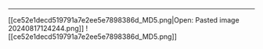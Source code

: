 
---

[[ce52e1decd519791a7e2ee5e7898386d_MD5.png|Open: Pasted image 20240817124244.png]]
![[ce52e1decd519791a7e2ee5e7898386d_MD5.png]]


